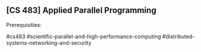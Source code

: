 ## [CS 483] Applied Parallel Programming

Prerequisities:


#cs483
#scientific-parallel-and-high-performance-computing
#distributed-systems-networking-and-security
